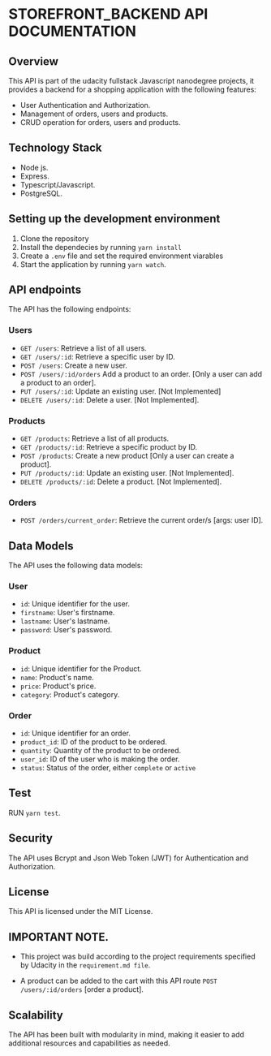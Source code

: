 # STOREFRONT_BACKEND API DOCUMENTATION

## Overview

This API is part of the udacity fullstack Javascript nanodegree projects, it provides a backend for a shopping application with the following features:

* User Authentication and Authorization.
* Management of orders, users and products.
* CRUD operation for orders, users and products.

## Technology Stack

* Node js.
* Express.
* Typescript/Javascript.
* PostgreSQL.

## Setting up the development environment

1. Clone the repository
2. Install the dependecies by running `yarn install`
3. Create a `.env` file and set the required environment viarables
4. Start the application by running `yarn watch`.

## API endpoints

The API has the following endpoints:

### Users

* `GET /users`: Retrieve a list of all users.
* `GET /users/:id`: Retrieve a specific user by ID.
* `POST /users`: Create a new user.
* `POST /users/:id/orders` Add a product to an order. [Only a user can add a product to an order].
* `PUT /users/:id`: Update an existing user. [Not Implemented]
* `DELETE /users/:id`: Delete a user. [Not Implemented].


### Products

* `GET /products`: Retrieve a list of all products.
* `GET /products/:id`: Retrieve a specific product by ID.
* `POST /products`: Create a new product [Only a user can create a product].
* `PUT /products/:id`: Update an existing user. [Not Implemented].
* `DELETE /products/:id`: Delete a product. [Not Implemented].

### Orders
* `POST /orders/current_order`: Retrieve the current order/s  [args: user ID].

## Data Models

The API uses the following data models:

### User

* `id`: Unique identifier for the user.
* `firstname`: User's firstname.
* `lastname`: User's lastname.
* `password`: User's password.

### Product

* `id`: Unique identifier for the Product.
* `name`: Product's name.
* `price`: Product's price.
* `category`: Product's category.

### Order

* `id`: Unique identifier for an order.
* `product_id`: ID of the product to be ordered.
* `quantity`: Quantity of the product to be ordered.
* `user_id`: ID of the user who is making the order.
* `status`: Status of the order, either `complete` or `active`

## Test
RUN `yarn test`.

## Security

The API uses Bcrypt and Json Web Token (JWT) for Authentication and Authorization.

## License

This API is licensed under the MIT License.

## IMPORTANT NOTE.
* This project was build according to the project requirements specified by Udacity in the `requirement.md file`.

* A product can be added to the cart with this API route `POST /users/:id/orders` [order a product].

## Scalability

 The API has been built with modularity in mind, making it easier to add additional resources and capabilities as needed.

